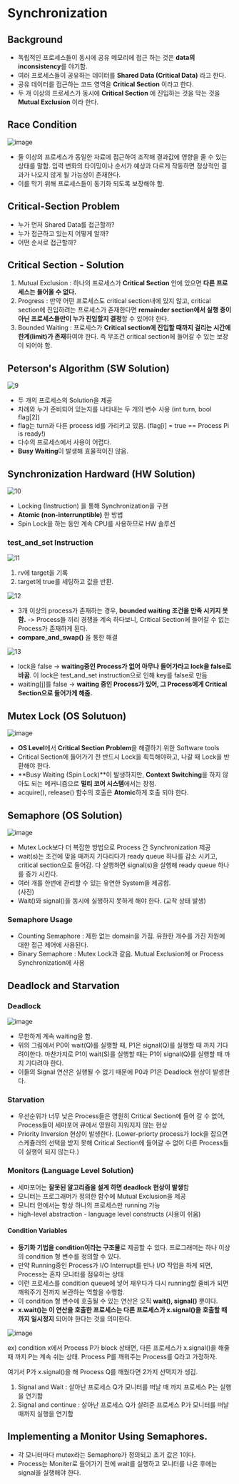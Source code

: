 # Synchronization

## Background  
- 독립적인 프로세스들이 동시에 공유 메모리에 접근 하는 것은 **data의 inconsistency**를 야기함.  
- 여러 프로세스들이 공유하는 데이터를 **Shared Data (Critical Data)** 라고 한다.  
- 공유 데이터를 접근하는 코드 영역을 **Critical Section** 이라고 한다.  
- 두 개 이상의 프로세스가 동시에 **Critical Section** 에 진입하는 것을 막는 것을 **Mutual Exclusion** 이라 한다.  

## Race Condition  

![image](https://user-images.githubusercontent.com/32921115/106417391-51ca8c00-6497-11eb-8b75-f00cb5202a34.png)

-  둘 이상의 프로세스가 동일한 자료에 접근하여 조작해 결과값에 영향을 줄 수 있는 상태를 말함. 입력 변화의 타이밍이나 순서가 예상과 다르게 작동하면 정상적인 결과가 나오지 않게 될 가능성이 존재한다.  
- 이를 막기 위해 프로세스들이 동기화 되도록 보장해야 함.  

## Critical-Section Problem  
- 누가 먼저 Shared Data를 접근할까?  
- 누가 접근하고 있는지 어떻게 알까?  
- 어떤 순서로 접근할까?  

## Critical Section - Solution  
1. Mutual Exclusion : 하나의 프로세스가 **Critical Section** 안에 있으면 **다른 프로세스는 들어올 수 없다.**  
2. Progress : 만약 어떤 프로세스도 critical section내에 있지 않고, critical section에 진입하려는 프로세스가 존재한다면 **remainder section에서 실행 중이 아닌 프로세스들만이 누가 진입할지 결정**할 수 있어야 한다.  
3. Bounded Waiting : 프로세스가 **Critical section에 진입할 때까지 걸리는 시간에 한계(limit)가 존재**하여야 한다. 즉 무조건 critical section에 들어갈 수 있는 보장이 되어야 함.  

## Peterson's Algorithm (SW Solution)  
![9](https://user-images.githubusercontent.com/32921115/99218250-562ec380-281d-11eb-8a18-add7149a89e9.PNG)

- 두 개의 프로세스의 Solution을 제공  
- 차례와 누가 준비되어 있는지를 나타내는 두 개의 변수 사용 (int turn, bool flag[2])  
- flag는 turn과 다른 process id를 가리키고 있음. (flag[i] = true == Process Pi is ready!)  
- 다수의 프로세스에서 사용이 어렵다.  
- **Busy Waiting**이 발생해 효율적이진 않음.  

## Synchronization Hardward (HW Solution) 
![10](https://user-images.githubusercontent.com/32921115/99218281-66df3980-281d-11eb-8417-1f2832334b3f.PNG) 

- Locking (Instruction) 을 통해 Synchronization을 구현  
- **Atomic (non-interrunptible)** 한 방법  
- Spin Lock을 하는 동안 계속 CPU를 사용하므로 HW 솔루션  

### test_and_set Instruction  
![11](https://user-images.githubusercontent.com/32921115/99218284-69da2a00-281d-11eb-9c50-2616a1313361.PNG)  

1. rv에 target을 기록  
2. target에 true를 세팅하고 값을 반환.  

![12](https://user-images.githubusercontent.com/32921115/99218286-6a72c080-281d-11eb-8568-e61584cbfa55.PNG)

- 3개 이상의 process가 존재하는 경우, **bounded waiting 조건을 만족 시키지 못함.** -> Process들 끼리 경쟁을 계속 하다보니, Critical Section에 들어갈 수 없는 Process가 존재하게 된다.  
- **compare_and_swap()** 을 통한 해결  

![13](https://user-images.githubusercontent.com/32921115/99218290-6ba3ed80-281d-11eb-8962-a293eef6d157.PNG)
- lock을 false -> **waiting중인 Process가 없어 아무나 들어가라고 lock을 false로 바꿈**. 이 lock은 test_and_set instruction으로 인해 key를 false로 만듬
- waiting[j]를 false -> **waiting 중인 Process가 있어, 그 Process에게 Critical Section으로 들어가게 해줌.**  

## Mutex Lock (OS Solutuon)  
![image](https://user-images.githubusercontent.com/32921115/102008890-0b01c500-3d77-11eb-9d23-253faad02f1f.png)

- **OS Level**에서 **Critical Section Problem**을 해결하기 위한 Software tools  
- Critical Section에 들어가기 전 반드시 Lock을 획득해야하고, 나갈 때 Lock을 반환해야 한다.
- **Busy Waiting (Spin Lock)**이 발생하지만, **Context Switching**을 하지 않아도 되는 메커니즘으로 **멀티 코어 시스템**에서는 장점.  
- acquire(), release() 함수의 호출은 **Atomic**하게 호출 되야 한다.  

## Semaphore (OS Solution)  
![image](https://user-images.githubusercontent.com/32921115/102008997-df330f00-3d77-11eb-8f24-072664f81fa1.png)

- Mutex Lock보다 더 복잡한 방법으로 Process 간 Synchronization 제공  
- wait(s)는 조건에 맞을 때까지 기다리다가 ready queue 하나를 감소 시키고, critical section으로 들어감. 다 실행하면 signal(s)을 실행해 ready queue 하나를 증가 시킨다.  
- 여러 개를 한번에 관리할 수 있는 유연한 System을 제공함.  
(사진)  
- Wait()와 signal()을 동시에 실행하지 못하게 해야 한다. (교착 상태 발생)  

### Semaphore Usage  
- Counting Semaphore : 제한 없는 domain을 가짐. 유한한 개수를 가진 자원에 대한 접근 제어에 사용된다.  
- Binary Semaphore : Mutex Lock과 같음. Mutual Exclusion에 or Process Synchronization에 사용  

## Deadlock and Starvation  

### Deadlock    
![image](https://user-images.githubusercontent.com/32921115/102009369-5a95c000-3d7a-11eb-8467-6365ad910a38.png)
- 무한하게 계속 waiting을 함.  
- 위의 그림에서 P0이 wait(Q)를 실행할 때, P1은 signal(Q)를 실행할 때 까지 기다려야한다. 마찬가지로 P1이 wait(S)를 실행할 때는 P1이 signal(Q)를 실행할 때 까지 기다려야 한다.  
- 이들의 Signal 연산은 실행될 수 없기 때문에 P0과 P1은 Deadlock 현상이 발생한다.  

### Starvation  
- 우선순위가 너무 낮은 Process들은 영원히 Critical Section에 들어 갈 수 없어, Process들이 세마포어 큐에서 영원히 지워지지 않는 현상  
- Priority Inversion 현상이 발생한다. (Lower-priorty process가 lock을 잡으면 스케쥴러의 선택을 받지 못해 Critical Section에 들어갈 수 없어 다른 Process들이 실행이 되지 않는다.)  


### Monitors (Language Level Solution)  
- 세마포어는 **잘못된 알고리즘을 설계 하면 deadlock 현상이 발생**함  
- 모니터는 프로그래머가 정의한 함수에 Mutual Exclusion을 제공  
- 모니터 안에서는 항상 하나의 프로세스만 running 가능  
- high-level abstraction - language level constructs (사용이 쉬움)  
#### Condition Variables  
- **동기화 기법을 condition이라는 구조물**로 제공할 수 있다. 프로그래머는 하나 이상의 condition 형 변수를 정의할 수 있다.  
- 만약 Running중인 Process가 I/O Interrupt를 만나 I/O 작업을 하게 되면, Process는 혼자 모니터를 점유하는 상태  
- 이런 프로세스를 condition queue에 넣어 재우다가 다시 running할 줄비가 되면 깨워주기 전까지 보관하는 역할을 수행함.  
- 이 condition 형 변수에 호출될 수 있는 연산은 오직 **wait(), signal()** 뿐이다.  
- **x.wait()는 이 연산을 호출한 프로세스는 다른 프로세스가 x.signal()을 호출할 때 까지 일시정지** 되어야 한다는 것을 의미한다.  

![image](https://user-images.githubusercontent.com/32921115/102009564-954c2800-3d7b-11eb-893c-10c2982979d3.png)

ex) condition x에서 Process P가 block 상태면, 다른 프로세스가 x.signal()을 해줄 때 까지 P는 계속 쉬는 상태. Process P를 깨워주는 Process를 Q라고 가정하자.  

여기서 P가 x.signal()을 해 Process Q를 깨웠다면 2가지 선택지가 생김.  
1. Signal and Wait : 살아난 프로세스 Q가 모니터를 떠날 때 까지 프로세스 P는 실행을 연기함  
2. Signal and continue : 살아난 프로세스 Q가 살려준 프로세스 P가 모니터를 떠날때까지 실행을 연기함  

 
## Implementing a Monitor Using Semaphores.  
- 각 모니터마다 mutex라는 Semaphore가 정의되고 초기 값은 1이다.  
- Process는 Moniter로 들어가기 전에 wait를 실행하고 모니터를 나온 후에는 signal을 실행해야 한다.  
